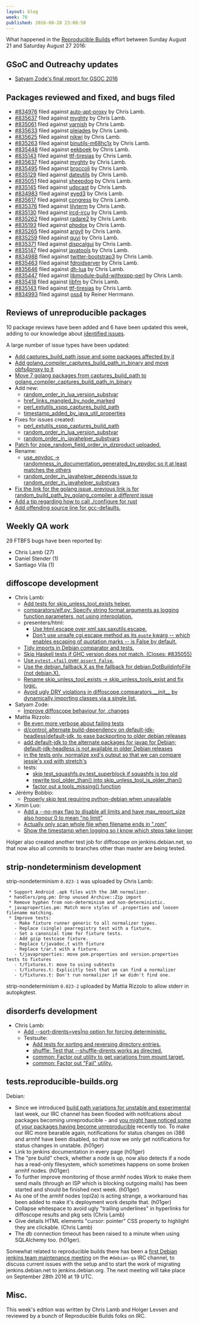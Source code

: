 ```yaml
---
layout: blog
week: 70
published: 2016-08-28 23:08:50
---
```


What happened in the [Reproducible
Builds](https://wiki.debian.org/ReproducibleBuilds) effort between Sunday August 21 and Saturday August 27 2016:

GSoC and Outreachy updates
--------------------------

- [Satyam Zode's final report for GSOC 2016](https://satyamz.github.io/blog/2016/08/22/google-summer-of-code-2016-final-report/)

Packages reviewed and fixed, and bugs filed
-------------------------------------------

* [#834976](https://bugs.debian.org/834976) filed against [auto-apt-proxy](https://tracker.debian.org/pkg/auto-apt-proxy) by Chris Lamb.
* [#835637](https://bugs.debian.org/835637) filed against [myghty](https://tracker.debian.org/pkg/myghty) by Chris Lamb.
* [#835061](https://bugs.debian.org/835061) filed against [varnish](https://tracker.debian.org/pkg/varnish) by Chris Lamb.
* [#835633](https://bugs.debian.org/835633) filed against [pleiades](https://tracker.debian.org/pkg/pleiades) by Chris Lamb.
* [#835625](https://bugs.debian.org/835625) filed against [nikwi](https://tracker.debian.org/pkg/nikwi) by Chris Lamb.
* [#835263](https://bugs.debian.org/835263) filed against [binutils-m68hc1x](https://tracker.debian.org/pkg/binutils-m68hc1x) by Chris Lamb.
* [#835448](https://bugs.debian.org/835448) filed against [eekboek](https://tracker.debian.org/pkg/eekboek) by Chris Lamb.
* [#835143](https://bugs.debian.org/835143) filed against [ttf-tiresias](https://tracker.debian.org/pkg/ttf-tiresias) by Chris Lamb.
* [#835637](https://bugs.debian.org/835637) filed against [myghty](https://tracker.debian.org/pkg/myghty) by Chris Lamb.
* [#835495](https://bugs.debian.org/835495) filed against [broccoli](https://tracker.debian.org/pkg/broccoli) by Chris Lamb.
* [#835129](https://bugs.debian.org/835129) filed against [dateutils](https://tracker.debian.org/pkg/dateutils) by Chris Lamb.
* [#835051](https://bugs.debian.org/835051) filed against [sheepdog](https://tracker.debian.org/pkg/sheepdog) by Chris Lamb.
* [#835145](https://bugs.debian.org/835145) filed against [udpcast](https://tracker.debian.org/pkg/udpcast) by Chris Lamb.
* [#834983](https://bugs.debian.org/834983) filed against [eyed3](https://tracker.debian.org/pkg/eyed3) by Chris Lamb.
* [#835617](https://bugs.debian.org/835617) filed against [congress](https://tracker.debian.org/pkg/congress) by Chris Lamb.
* [#835376](https://bugs.debian.org/835376) filed against [lilyterm](https://tracker.debian.org/pkg/lilyterm) by Chris Lamb.
* [#835130](https://bugs.debian.org/835130) filed against [ircd-ircu](https://tracker.debian.org/pkg/ircd-ircu) by Chris Lamb.
* [#835262](https://bugs.debian.org/835262) filed against [radare2](https://tracker.debian.org/pkg/radare2) by Chris Lamb.
* [#835193](https://bugs.debian.org/835193) filed against [phpdox](https://tracker.debian.org/pkg/phpdox) by Chris Lamb.
* [#835265](https://bugs.debian.org/835265) filed against [argyll](https://tracker.debian.org/pkg/argyll) by Chris Lamb.
* [#835259](https://bugs.debian.org/835259) filed against [quvi](https://tracker.debian.org/pkg/quvi) by Chris Lamb.
* [#835371](https://bugs.debian.org/835371) filed against [dispcalgui](https://tracker.debian.org/pkg/dispcalgui) by Chris Lamb.
* [#835147](https://bugs.debian.org/835147) filed against [javatools](https://tracker.debian.org/pkg/javatools) by Chris Lamb.
* [#834988](https://bugs.debian.org/834988) filed against [twitter-bootstrap3](https://tracker.debian.org/pkg/twitter-bootstrap3) by Chris Lamb.
* [#835463](https://bugs.debian.org/835463) filed against [fdroidserver](https://tracker.debian.org/pkg/fdroidserver) by Chris Lamb.
* [#835646](https://bugs.debian.org/835646) filed against [dh-lua](https://tracker.debian.org/pkg/dh-lua) by Chris Lamb.
* [#835447](https://bugs.debian.org/835447) filed against [libmodule-build-withxspp-perl](https://tracker.debian.org/pkg/libmodule-build-withxspp-perl) by Chris Lamb.
* [#835418](https://bugs.debian.org/835418) filed against [libfm](https://tracker.debian.org/pkg/libfm) by Chris Lamb.
* [#835143](https://bugs.debian.org/835143) filed against [ttf-tiresias](https://tracker.debian.org/pkg/ttf-tiresias) by Chris Lamb.
* [#834993](https://bugs.debian.org/834993) filed against [oss4](https://tracker.debian.org/pkg/oss4) by Reiner Herrmann.

Reviews of unreproducible packages
----------------------------------

10 package reviews have been added and 6 have been updated this week,
adding to our knowledge about [identified issues](https://tests.reproducible-builds.org/debian/index_issues.html).

A large number of issue types have been updated:

- [Add captures\_build\_path issue and some packages affected by it](https://anonscm.debian.org/git/reproducible/notes.git/commit/?id=da887e6)
- [Add golang\_compiler\_captures\_build\_path\_in\_binary and move obfs4proxy to it](https://anonscm.debian.org/git/reproducible/notes.git/commit/?id=9b63b1c)
- [Move 7 golang packages from captures\_build\_path to golang\_compiler\_captures\_build\_path\_in\_binary](https://anonscm.debian.org/git/reproducible/notes.git/commit/?id=5c252fb)
- Add new:
  - [random\_order\_in\_lua\_version\_substvar](https://anonscm.debian.org/git/reproducible/notes.git/commit/?id=009d350)
  - [href\_links\_mangled\_by\_node\_marked](https://anonscm.debian.org/git/reproducible/notes.git/commit/?id=89e713b)
  - [perl\_extutils\_xspp\_captures\_build\_path](https://anonscm.debian.org/git/reproducible/notes.git/commit/?id=ddcb301)
  - [timestamp\_added\_by\_java\_util\_properties](https://anonscm.debian.org/git/reproducible/notes.git/commit/?id=c8b1958)
- Fixes for issues created:
  - [perl\_extutils\_xspp\_captures\_build\_path](https://anonscm.debian.org/git/reproducible/notes.git/commit/?id=e1e3734)
  - [random\_order\_in\_lua\_version\_substvar](https://anonscm.debian.org/git/reproducible/notes.git/commit/?id=85545f4)
  - [random\_order\_in\_javahelper\_substvars](https://anonscm.debian.org/git/reproducible/notes.git/commit/?id=22c4d82)
- [Patch for zope\_random\_field\_order\_in\_dzproduct uploaded.](https://anonscm.debian.org/git/reproducible/notes.git/commit/?id=3595735)
- Rename:
  - [use\_epydoc → randomness\_in\_documentation\_generated\_by\_epydoc so it at least matches the others](https://anonscm.debian.org/git/reproducible/notes.git/commit/?id=dae53f2)
  - [random\_order\_in\_javahelper\_depends issue to random\_order\_in\_javahelper\_substvars](https://anonscm.debian.org/git/reproducible/notes.git/commit/?id=1326144)
- [Fix the link for the golang issue, previous link is for random\_build\_path\_by\_golang\_compiler a *different* issue](https://anonscm.debian.org/git/reproducible/notes.git/commit/?id=f79559b)
- [Add a tip regarding how to call ./configure for rust](https://anonscm.debian.org/git/reproducible/notes.git/commit/?id=6a1b785)
- [Add offending source line for gcc-defaults.](https://anonscm.debian.org/git/reproducible/notes.git/commit/?id=c6e7fc8)

Weekly QA work
--------------

29 FTBFS bugs have been reported by:

- Chris Lamb (27)
- Daniel Stender (1)
- Santiago Vila (1)


diffoscope development
----------------------


- Chris Lamb:
  - [Add tests for skip\_unless\_tool\_exists helper.](https://anonscm.debian.org/git/reproducible/diffoscope.git/commit/?id=7d8d8ea)
  - [comparators/elf.py: Specify string format arguments as logging function parameters, not using interpolation.](https://anonscm.debian.org/git/reproducible/diffoscope.git/commit/?id=0a46612)
  - presenters/html:
      - [Use html.escape over xml.sax.saxutils.escape.](https://anonscm.debian.org/git/reproducible/diffoscope.git/commit/?id=f51a5f1)
      - [Don't use unsafe cgi.escape method as its ``quote`` kwarg -- which enables escaping of quotation marks -- is False by default.](https://anonscm.debian.org/git/reproducible/diffoscope.git/commit/?id=779b646)
  - [Tidy imports in Debian comparator and tests.](https://anonscm.debian.org/git/reproducible/diffoscope.git/commit/?id=f19a9d5)
  - [Skip Haskell tests if GHC version does not match. (Closes: #835055)](https://anonscm.debian.org/git/reproducible/diffoscope.git/commit/?id=c506dd2)
  - [Use `pytest.xfail` over `assert False`.](https://anonscm.debian.org/git/reproducible/diffoscope.git/commit/?id=eb60f70)
  - [Use the debian\_fallback.X as the fallback for debian.DotBuildinfoFile (not debian.X).](https://anonscm.debian.org/git/reproducible/diffoscope.git/commit/?id=3be080e)
  - [Rename skip\_unless\_tool\_exists -> skip\_unless\_tools\_exist and fix logic.](https://anonscm.debian.org/git/reproducible/diffoscope.git/commit/?id=1065b64)
  - [Avoid ugly DRY violations in diffoscope.comparators.\_\_init\_\_ by dynamically importing classes via a single list.](https://anonscm.debian.org/git/reproducible/diffoscope.git/commit/?id=3524aca)
- Satyam Zode:
  - [Improve diffoscope behaviour for .changes](https://anonscm.debian.org/git/reproducible/diffoscope.git/commit/?id=c61f41c)
- Mattia Rizzolo:
  - [Be even more verbose about failing tests](https://anonscm.debian.org/git/reproducible/diffoscope.git/commit/?id=284b0a4)
  - [d/control: alternate build-dependency on default-jdk-headless|default-jdk, to ease backporting to older debian releases](https://anonscm.debian.org/git/reproducible/diffoscope.git/commit/?id=3acdddb)
  - [add default-jdk to the alternate packages for javap for Debian; default-jdk-headless is not available in older Debian releases](https://anonscm.debian.org/git/reproducible/diffoscope.git/commit/?id=2a09be4)
  - [in the tests only, normalize xxd's output so that we can compare jessie's xxd with stretch's](https://anonscm.debian.org/git/reproducible/diffoscope.git/commit/?id=7e565fe)
  - tests:
      - [skip test\_squashfs.py.test\_superblock if squashfs is too old](https://anonscm.debian.org/git/reproducible/diffoscope.git/commit/?id=156e891)
      - [rewrite tool\_older\_than() into skip\_unless\_tool\_is\_older\_than()](https://anonscm.debian.org/git/reproducible/diffoscope.git/commit/?id=cf4a4c3)
      - [factor out a tools\_missing() function](https://anonscm.debian.org/git/reproducible/diffoscope.git/commit/?id=3b98ffe)
- Jérémy Bobbio:
  - [Properly skip test requiring python-debian when unavailable](https://anonscm.debian.org/git/reproducible/diffoscope.git/commit/?id=b695849)
- Ximin Luo:
  - [Add a --no-max flag to disable all limits and have max\_report\_size also honour 0 to mean "no limit"](https://anonscm.debian.org/git/reproducible/diffoscope.git/commit/?id=a095c62)
  - [Actually only scan whole file when filename ends in ".rom"](https://anonscm.debian.org/git/reproducible/diffoscope.git/commit/?id=6e8c271)
  - [Show the timestamp when logging so I know which steps take longer](https://anonscm.debian.org/git/reproducible/diffoscope.git/commit/?id=d396eb3)

Holger also created another test job for diffoscope on jenkins.debian.net, so that now also all commits to branches other than master are being tested.

strip-nondeterminism development
--------------------------------

strip-nondeterminism `0.023-1` was uploaded by Chris Lamb:

     * Support Android .apk files with the JAR normalizer.
     * handlers/png.pm: Drop unused Archive::Zip import
     * Remove hyphen from non-determinism and non-deterministic.
     * javaproperties.pm: Match more styles of .properties and loosen filename matching.
     * Improve tests:
       - Make fixture runner generic to all normalizer types.
       - Replace (single) pearregistry test with a fixture.
       - Set a canonical time for fixture tests.
       - Add gzip testcase fixture.
       - Replace t/javadoc.t with fixture
       - Replace t/ar.t with a fixture.
       - t/javaproperties: move pom.properties and version.properties tests to fixtures
       - t/fixtures.t: move to using subtests
       - t/fixtures.t: Explicitly test that we can find a normalizer
       - t/fixtures.t: Don't run normalizer if we didn't find one.

strip-nondeterminism `0.023-2` uploaded by Mattia Rizzolo to allow stderr in autopkgtest.

disorderfs development
----------------------

- Chris Lamb:
  - [Add --sort-dirents=yes|no option for forcing deterministic.](https://anonscm.debian.org/git/reproducible/disorderfs.git/commit/?id=2aae325)
  - Testsuite:
     - [Add tests for sorting and reversing directory entries.](https://anonscm.debian.org/git/reproducible/disorderfs.git/commit/?id=647b7d6)
     - [shuffle: Test that --shuffle-dirents works as directed.](https://anonscm.debian.org/git/reproducible/disorderfs.git/commit/?id=f124965)
     - [common: Factor out utility to get variations from mount target.](https://anonscm.debian.org/git/reproducible/disorderfs.git/commit/?id=5bb2bbe)
     - [common: Factor out "Fail" utility.](https://anonscm.debian.org/git/reproducible/disorderfs.git/commit/?id=7a649d9)


tests.reproducible-builds.org
-----------------------

Debian: 

 - Since we introduced [build path variations for unstable and experimental](https://reproducible.alioth.debian.org/blog/posts/69/) last week, our IRC channel has been flooded with notifcations about packages becoming unreproducible - and [you might have noticed some of your packages having become unreproducible](https://tests.reproducible-builds.org/debian/issues/unstable/captures_build_path_issue.html) recently too. To make our IRC more bearable again, notifications for status changes on i386 and armhf have been disabled, so that now we only get notifications for status changes in unstable. (h01ger)
 - Link to jenkins documentation in every page (h01ger)
 - The "pre build" check, whether a node is up, now also detects if a node has a read-only filesystem, which sometimes happens on some broken armhf nodes. (h01ger)
 - To further improve monitoring of those armhf nodes Work to make them send mails (through an ISP which is blocking outgoing mails) has been started and should be finished next week. (h01ger)
 - As one of the armhf nodes (opi2a) is acting strange, a workaround has been added to make it's deployment work despite that. (h01ger)
 - Collapse whitespace to avoid ugly "trailing underlines" in hyperlinks for diffoscope results and pkg sets (Chris Lamb)
 - Give details HTML elements "cursor: pointer" CSS property to highlight they are clickable. (Chris Lamb)
 - The db connection timeout has been raised to a minute when using SQLAlchemy too. (h01ger).

Somewhat related to reproducible builds there has been a [first Debian jenkins team maintenance meeting](http://meetbot.debian.net/debian-qa/2016/debian-qa.2016-08-24-18.00.html) on the `#debian-qa` IRC channel, to discuss current issues with the setup and to start the work of migrating jenkins.debian.net to jenkins.debian.org. The next meeting will take place on September 28th 2016 at 19 UTC.


Misc.
-----

This week's edition was written by Chris Lamb and Holger Levsen and reviewed by a bunch of Reproducible Builds folks on IRC.
